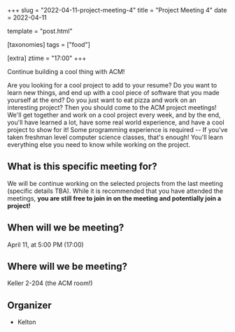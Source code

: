 +++
slug = "2022-04-11-project-meeting-4"
title = "Project Meeting 4"
date = 2022-04-11

template = "post.html"

[taxonomies]
tags = ["food"]

[extra]
ztime = "17:00"
+++

Continue building a cool thing with ACM!

<!-- more -->
Are you looking for a cool project to add to your resume?
Do you want to learn new things, and end up with a cool piece of software that you made yourself at the end?
Do you just want to eat pizza and work on an interesting project?
Then you should come to the ACM project meetings!
We'll get together and work on a cool project every week, and by the end, you'll have learned a lot,
have some real world experience, and have a cool project to show for it!
Some programming experience is required -- If you've taken freshman level computer science classes, that's enough!
You'll learn everything else you need to know while working on the project.

## What is this specific meeting for?

We will be continue working on the selected projects from the last meeting (specific details TBA). While it is recommended that you have attended the meetings, **you are still free to join in on the meeting and potentially join a project!**

## When will we be meeting?

April 11, at 5:00 PM (17:00)

## Where will we be meeting?

Keller 2-204 (the ACM room!)

## Organizer

* Kelton
